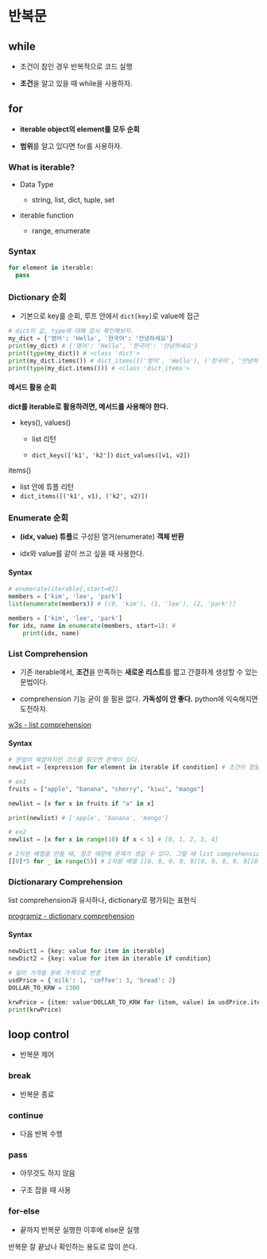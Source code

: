 # 반복문

## while

- 조건이 참인 경우 반복적으로 코드 실행

- **조건**을 알고 있을 때 while을 사용하자.

## for

- **iterable object의 element를 모두 순회**

- **범위**를 알고 있다면 for를 사용하자.

### What is iterable?
  - Data Type

    - string, list, dict, tuple, set

  - iterable function

    - range, enumerate

### Syntax

```python
for element in iterable:
  pass
```

### Dictionary 순회

- 기본으로 key를 순회, 루프 안에서 `dict[key]`로 value에 접근

```python
# dict의 값, type에 대해 잠시 확인해보자.
my_dict = {'영어': 'Hello', '한국어': '안녕하세요'}
print(my_dict) # {'영어': 'Hello', '한국어': '안녕하세요'}
print(type(my_dict)) # <class 'dict'>
print(my_dict.items()) # dict_items([('영어', 'Hello'), ('한국어', '안녕하세요')])
print(type(my_dict.items())) # <class 'dict_items'>
```

#### 메서드 활용 순회

**dict를 iterable로 활용하려면, 메서드를 사용해야 한다.**

- keys(), values()

  - list 리턴 

  - `dict_keys(['k1', 'k2'])` `dict_values([v1, v2])`

items()
- list 안에 튜플 리턴 
- `dict_items([('k1', v1), ('k2', v2)])`

### Enumerate 순회

- **(idx, value) 튜플**로 구성된 열거(enumerate) **객체 반환**

- idx와 value를 같이 쓰고 싶을 때 사용한다.

#### Syntax

```python
# enumerate(iterable[,start=0])
members = ['kim', 'lee', 'park']
list(enumerate(members)) # [(0, 'kim'), (1, 'lee'), (2, 'park')]
```

```python
members = ['kim', 'lee', 'park']
for idx, name in enumerate(members, start=1): # 
    print(idx, name)
```

### List Comprehension

- 기존 iterable에서, **조건**을 만족하는 **새로운 리스트**를 짧고 간결하게 생성할 수 있는 문법이다.

- comprehension 기능 굳이 쓸 필욘 없다. **가독성이 안 좋다.** python에 익숙해지면 도전하자.

[w3s - list comprehension](https://www.w3schools.com/python/python_lists_comprehension.asp)

#### Syntax

```python
# 문법이 복잡하지만 코드를 읽으면 문맥이 있다.
newList = [expression for element in iterable if condition] # 조건이 참일 때, iterable의 element에 대해서, expression list를 새로 만든다.
```

```python
# ex1
fruits = ["apple", "banana", "cherry", "kiwi", "mango"]

newlist = [x for x in fruits if "a" in x]

print(newlist) # ['apple', 'banana', 'mango']
```

```python
# ex2
newlist = [x for x in range(10) if x < 5] # [0, 1, 2, 3, 4]
```

```python
# 2차원 배열을 만들 때, 참조 때문에 문제가 생길 수 있다. 그럴 때 list comprehension을 사용.
[[0]*5 for _ in range(5)] # 2차원 배열 [[0, 0, 0, 0, 0][0, 0, 0, 0, 0][0, 0, 0, 0, 0][0, 0, 0, 0, 0][0, 0, 0, 0, 0]] 
```

### Dictionarary Comprehension

list comprehension과 유사하나, dictionary로 평가되는 표현식

[programiz - dictionary comprehension](https://www.programiz.com/python-programming/dictionary-comprehension)

#### Syntax

```python
newDict1 = {key: value for item in iterable}
newDict2 = {key: value for item in iterable if condition}
```

```python
# 달러 가격을 원화 가격으로 변경
usdPrice = {'milk': 1, 'coffee': 3, 'bread': 2}
DOLLAR_TO_KRW = 1300

krwPrice = {item: value*DOLLAR_TO_KRW for (item, value) in usdPrice.items()}
print(krwPrice)
```

## loop control

- 반복문 제어

### break

- 반복문 종료

### continue

- 다음 반복 수행

### pass

- 아무것도 하지 않음

- 구조 잡을 때 사용

### for-else

- 끝까지 반복문 실행한 이후에 else문 실행

반복문 잘 끝났나 확인하는 용도로 많이 쓴다.